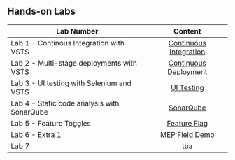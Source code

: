 ## Hands-on Labs

| Lab Number| Content |
| --------- |:--------------------------:|
| Lab 1 - Continous Integration with VSTS | [Continuous Integration](continuous-integration/README.md) |
| Lab 2 - Multi-stage deployments with VSTS | [Continuous Deployment](continuous-deployment/README.md) |
| Lab 3 - UI testing with Selenium and VSTS | [UI Testing](ui-testing/README.md) |
| Lab 4 - Static code analysis with SonarQube | [SonarQube](sonarqube/README.md) |
| Lab 5 - Feature Toggles | [Feature Flag](feature-flag/README.md) |
| Lab 6 - Extra 1 | [MEP Field Demo](mepfielddemo/README.md) |
| Lab 7 | tba |
